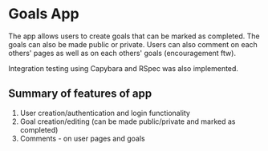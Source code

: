 # Goals App

The app allows users to create goals that can be marked as completed. The goals can also be made public or private. Users can also comment on each others' pages as well as on each others' goals (encouragement ftw).

Integration testing using Capybara and RSpec was also implemented.

## Summary of features of app

1. User creation/authentication and login functionality
2. Goal creation/editing (can be made public/private and marked as completed)
3. Comments - on user pages and goals